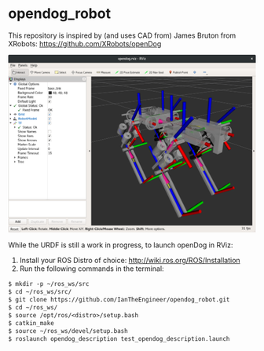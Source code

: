 # opendog_robot

This repository is inspired by (and uses CAD from) James Bruton from XRobots:
https://github.com/XRobots/openDog

![openDog in ROS](opendog_description/share/opendog_rviz.png?raw=true "openDog in ROS")

While the URDF is still a work in progress, to launch openDog in RViz:
1) Install your ROS Distro of choice: http://wiki.ros.org/ROS/Installation
2) Run the following commands in the terminal:
```
$ mkdir -p ~/ros_ws/src
$ cd ~/ros_ws/src/
$ git clone https://github.com/IanTheEngineer/opendog_robot.git
$ cd ~/ros_ws/
$ source /opt/ros/<distro>/setup.bash
$ catkin_make
$ source ~/ros_ws/devel/setup.bash
$ roslaunch opendog_description test_opendog_description.launch
```
